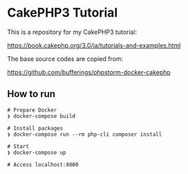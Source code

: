 # CakePHP3 Tutorial

This is a repository for my CakePHP3 tutorial:

https://book.cakephp.org/3.0/ja/tutorials-and-examples.html

The base source codes are copied from:

https://github.com/bufferings/phpstorm-docker-cakephp

## How to run

```
# Prepare Docker
❯ docker-compose build

# Install packages
❯ docker-compose run --rm php-cli composer install

# Start
❯ docker-compose up

# Access localhost:8000
```
